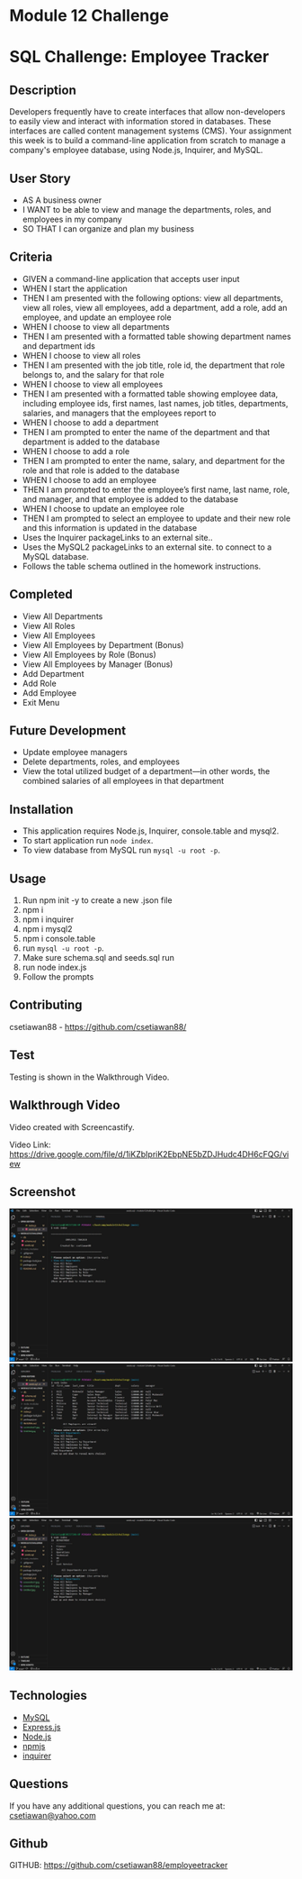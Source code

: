 # Module 12 Challenge

# SQL Challenge: Employee Tracker

## Description

Developers frequently have to create interfaces that allow non-developers to easily view and interact with information stored in databases. These interfaces are called content management systems (CMS). Your assignment this week is to build a command-line application from scratch to manage a company's employee database, using Node.js, Inquirer, and MySQL.

## User Story

- AS A business owner
- I WANT to be able to view and manage the departments, roles, and employees in my company
- SO THAT I can organize and plan my business

## Criteria

- GIVEN a command-line application that accepts user input
- WHEN I start the application
- THEN I am presented with the following options: view all departments, view all roles, view all employees, add a department, add a role, add an employee, and update an employee role
- WHEN I choose to view all departments
- THEN I am presented with a formatted table showing department names and department ids
- WHEN I choose to view all roles
- THEN I am presented with the job title, role id, the department that role belongs to, and the salary for that role
- WHEN I choose to view all employees
- THEN I am presented with a formatted table showing employee data, including employee ids, first names, last names, job titles, departments, salaries, and managers that the employees report to
- WHEN I choose to add a department
- THEN I am prompted to enter the name of the department and that department is added to the database
- WHEN I choose to add a role
- THEN I am prompted to enter the name, salary, and department for the role and that role is added to the database
- WHEN I choose to add an employee
- THEN I am prompted to enter the employee’s first name, last name, role, and manager, and that employee is added to the database
- WHEN I choose to update an employee role
- THEN I am prompted to select an employee to update and their new role and this information is updated in the database
- Uses the Inquirer packageLinks to an external site..
- Uses the MySQL2 packageLinks to an external site. to connect to a MySQL database.
- Follows the table schema outlined in the homework instructions.

## Completed

- View All Departments
- View All Roles
- View All Employees
- View All Employees by Department (Bonus)
- View All Employees by Role (Bonus)
- View All Employees by Manager (Bonus)
- Add Department
- Add Role
- Add Employee
- Exit Menu

## Future Development

- Update employee managers
- Delete departments, roles, and employees
- View the total utilized budget of a department—in other words, the combined salaries of all employees in that department

## Installation

- This application requires Node.js, Inquirer, console.table and mysql2.
- To start application run `node index`.
- To view database from MySQL run `mysql -u root -p`.

## Usage

1. Run npm init -y to create a new .json file
2. npm i
3. npm i inquirer
4. npm i mysql2
5. npm i console.table
6. run `mysql -u root -p`.
7. Make sure schema.sql and seeds.sql run
8. run node index.js
9. Follow the prompts

## Contributing

csetiawan88 - https://github.com/csetiawan88/

## Test

Testing is shown in the Walkthrough Video.

## Walkthrough Video

Video created with Screencastify.

Video Link: https://drive.google.com/file/d/1iKZbIpriK2EbpNE5bZDJHudc4DH6cFQG/view

## Screenshot

![Employee Tracker](screenshot1.jpg)
![Employee Tracker](screenshot2.jpg)
![Employee Tracker](screenshot3.jpg)

## Technologies

- [MySQL](https://www.mysql.com/)
- [Express.js](https://expressjs.com/)
- [Node.js](https://nodejs.org/en/)
- [npmjs](https://docs.npmjs.com/)
- [inquirer](https://www.npmjs.com/package/inquirer)

## Questions

If you have any additional questions, you can reach me at:
csetiawan@yahoo.com

## Github

GITHUB: https://github.com/csetiawan88/employeetracker
